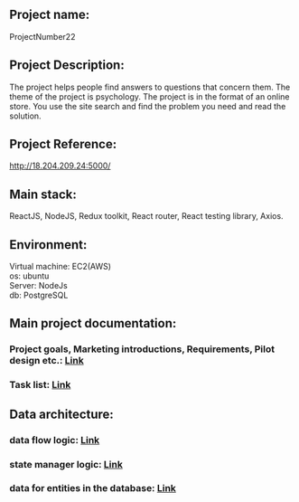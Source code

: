 <h2>Project name:</h2> 
<div>ProjectNumber22</div>
<h2>Project Description:</h2>
<div>The project helps people find answers to questions that concern them. The theme of the project is psychology. The project is in the format of an online store. You use the site search</h1> and find the problem you need and read the solution.</div>
<h2>Project Reference:</h2> 
<a href="http://18.204.209.24:5000/" target="blank">http://18.204.209.24:5000/</a>

<h2>Main stack:</h2>
ReactJS, NodeJS, Redux toolkit, React router, React testing library, Axios.

<h2>Environment:</h2>
Virtual machine: ЕС2(AWS)<br>
os: ubuntu<br>
Server: NodeJs<br>
db: PostgreSQL

<h2>Main project documentation:</h2>
<h3>Project goals, Marketing introductions, Requirements, Pilot design etc.: <a href="https://docs.google.com/spreadsheets/d/1oCC6YBWo1Widgpg7vjMvIl124aojcAoMYCIsqUz2Ep0/edit#gid=206163319" target="_blank">Link</a></h3>  
<h3>Task list: <a href="https://docs.google.com/spreadsheets/d/1oCC6YBWo1Widgpg7vjMvIl124aojcAoMYCIsqUz2Ep0/edit#gid=1728249817" target="_blank">Link</a></h3>

<h2>Data architecture:</h2>
<h3>data flow logic: <a href="https://drive.google.com/file/d/1MJsbwrZ9la-6FdefSXkx-qwpsIGRYkGQ/view " target="_blank">Link</a></h3> 
<h3>state manager logic: <a href="https://drive.google.com/file/d/1frPjeXrgM6AnHxV7H4aBy21MoUT2rCXH/view?usp=sharing " target="_blank">Link</a></h3>
<h3>data for entities in the database: <a href="https://drive.google.com/file/d/1lsMuinRPhi2B46pi8lCfj04Y-m6Y08FJ/view?usp=sharing " target="_blank">Link</a></h3>
